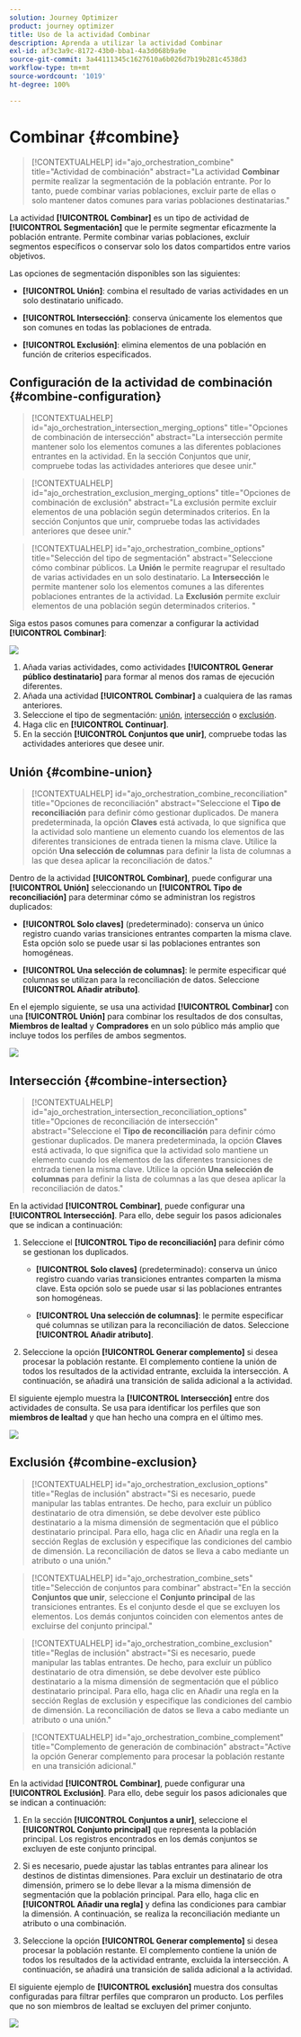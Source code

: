```yaml
---
solution: Journey Optimizer
product: journey optimizer
title: Uso de la actividad Combinar
description: Aprenda a utilizar la actividad Combinar
exl-id: af3c3a9c-8172-43b0-bba1-4a3d068b9a9e
source-git-commit: 3a44111345c1627610a6b026d7b19b281c4538d3
workflow-type: tm+mt
source-wordcount: '1019'
ht-degree: 100%

---
```



# Combinar {#combine}

>[!CONTEXTUALHELP]
>id="ajo_orchestration_combine"
>title="Actividad de combinación"
>abstract="La actividad **Combinar** permite realizar la segmentación de la población entrante. Por lo tanto, puede combinar varias poblaciones, excluir parte de ellas o solo mantener datos comunes para varias poblaciones destinatarias."

La actividad **[!UICONTROL Combinar]** es un tipo de actividad de **[!UICONTROL Segmentación]** que le permite segmentar eficazmente la población entrante. Permite combinar varias poblaciones, excluir segmentos específicos o conservar solo los datos compartidos entre varios objetivos.

Las opciones de segmentación disponibles son las siguientes:

* **[!UICONTROL Unión]**: combina el resultado de varias actividades en un solo destinatario unificado.

* **[!UICONTROL Intersección]**: conserva únicamente los elementos que son comunes en todas las poblaciones de entrada.

* **[!UICONTROL Exclusión]**: elimina elementos de una población en función de criterios especificados.

## Configuración de la actividad de combinación {#combine-configuration}

>[!CONTEXTUALHELP]
>id="ajo_orchestration_intersection_merging_options"
>title="Opciones de combinación de intersección"
>abstract="La intersección permite mantener solo los elementos comunes a las diferentes poblaciones entrantes en la actividad. En la sección Conjuntos que unir, compruebe todas las actividades anteriores que desee unir."

>[!CONTEXTUALHELP]
>id="ajo_orchestration_exclusion_merging_options"
>title="Opciones de combinación de exclusión"
>abstract="La exclusión permite excluir elementos de una población según determinados criterios. En la sección Conjuntos que unir, compruebe todas las actividades anteriores que desee unir."

>[!CONTEXTUALHELP]
>id="ajo_orchestration_combine_options"
>title="Selección del tipo de segmentación"
>abstract="Seleccione cómo combinar públicos. La **Unión** le permite reagrupar el resultado de varias actividades en un solo destinatario. La **Intersección** le permite mantener solo los elementos comunes a las diferentes poblaciones entrantes de la actividad. La **Exclusión** permite excluir elementos de una población según determinados criterios. "

Siga estos pasos comunes para comenzar a configurar la actividad **[!UICONTROL Combinar]**:

![](../assets/orchestrated-union.png)

1. Añada varias actividades, como actividades **[!UICONTROL Generar público destinatario]** para formar al menos dos ramas de ejecución diferentes.
1. Añada una actividad **[!UICONTROL Combinar]** a cualquiera de las ramas anteriores.
1. Seleccione el tipo de segmentación: [unión](#union), [intersección](#intersection) o [exclusión](#exclusion).
1. Haga clic en **[!UICONTROL Continuar]**.
1. En la sección **[!UICONTROL Conjuntos que unir]**, compruebe todas las actividades anteriores que desee unir.

## Unión {#combine-union}

>[!CONTEXTUALHELP]
>id="ajo_orchestration_combine_reconciliation"
>title="Opciones de reconciliación"
>abstract="Seleccione el **Tipo de reconciliación** para definir cómo gestionar duplicados. De manera predeterminada, la opción **Claves** está activada, lo que significa que la actividad solo mantiene un elemento cuando los elementos de las diferentes transiciones de entrada tienen la misma clave. Utilice la opción **Una selección de columnas** para definir la lista de columnas a las que desea aplicar la reconciliación de datos."

Dentro de la actividad **[!UICONTROL Combinar]**, puede configurar una **[!UICONTROL Unión]** seleccionando un **[!UICONTROL Tipo de reconciliación]** para determinar cómo se administran los registros duplicados:

* **[!UICONTROL Solo claves]** (predeterminado): conserva un único registro cuando varias transiciones entrantes comparten la misma clave. Esta opción solo se puede usar si las poblaciones entrantes son homogéneas.

* **[!UICONTROL Una selección de columnas]**: le permite especificar qué columnas se utilizan para la reconciliación de datos. Seleccione **[!UICONTROL Añadir atributo]**.

En el ejemplo siguiente, se usa una actividad **[!UICONTROL Combinar]** con una **[!UICONTROL Unión]** para combinar los resultados de dos consultas, **Miembros de lealtad** y **Compradores** en un solo público más amplio que incluye todos los perfiles de ambos segmentos.

![](../assets/orchestrated-union-example.png)

## Intersección {#combine-intersection}

>[!CONTEXTUALHELP]
>id="ajo_orchestration_intersection_reconciliation_options"
>title="Opciones de reconciliación de intersección"
>abstract="Seleccione el **Tipo de reconciliación** para definir cómo gestionar duplicados. De manera predeterminada, la opción **Claves** está activada, lo que significa que la actividad solo mantiene un elemento cuando los elementos de las diferentes transiciones de entrada tienen la misma clave. Utilice la opción **Una selección de columnas** para definir la lista de columnas a las que desea aplicar la reconciliación de datos."

En la actividad **[!UICONTROL Combinar]**, puede configurar una **[!UICONTROL Intersección]**. Para ello, debe seguir los pasos adicionales que se indican a continuación:

1. Seleccione el **[!UICONTROL Tipo de reconciliación]** para definir cómo se gestionan los duplicados.

   * **[!UICONTROL Solo claves]** (predeterminado): conserva un único registro cuando varias transiciones entrantes comparten la misma clave. Esta opción solo se puede usar si las poblaciones entrantes son homogéneas.

   * **[!UICONTROL Una selección de columnas]**: le permite especificar qué columnas se utilizan para la reconciliación de datos. Seleccione **[!UICONTROL Añadir atributo]**.

1. Seleccione la opción **[!UICONTROL Generar complemento]** si desea procesar la población restante. El complemento contiene la unión de todos los resultados de la actividad entrante, excluida la intersección. A continuación, se añadirá una transición de salida adicional a la actividad.

El siguiente ejemplo muestra la **[!UICONTROL Intersección]** entre dos actividades de consulta. Se usa para identificar los perfiles que son **miembros de lealtad** y que han hecho una compra en el último mes.

![](../assets/orchestrated-intersection-example.png)


## Exclusión {#combine-exclusion}

>[!CONTEXTUALHELP]
>id="ajo_orchestration_exclusion_options"
>title="Reglas de inclusión"
>abstract="Si es necesario, puede manipular las tablas entrantes. De hecho, para excluir un público destinatario de otra dimensión, se debe devolver este público destinatario a la misma dimensión de segmentación que el público destinatario principal. Para ello, haga clic en Añadir una regla en la sección Reglas de exclusión y especifique las condiciones del cambio de dimensión. La reconciliación de datos se lleva a cabo mediante un atributo o una unión."

>[!CONTEXTUALHELP]
>id="ajo_orchestration_combine_sets"
>title="Selección de conjuntos para combinar"
>abstract="En la sección **Conjuntos que unir**, seleccione el **Conjunto principal** de las transiciones entrantes. Es el conjunto desde el que se excluyen los elementos. Los demás conjuntos coinciden con elementos antes de excluirse del conjunto principal."

>[!CONTEXTUALHELP]
>id="ajo_orchestration_combine_exclusion"
>title="Reglas de inclusión"
>abstract="Si es necesario, puede manipular las tablas entrantes. De hecho, para excluir un público destinatario de otra dimensión, se debe devolver este público destinatario a la misma dimensión de segmentación que el público destinatario principal. Para ello, haga clic en Añadir una regla en la sección Reglas de exclusión y especifique las condiciones del cambio de dimensión. La reconciliación de datos se lleva a cabo mediante un atributo o una unión."

>[!CONTEXTUALHELP]
>id="ajo_orchestration_combine_complement"
>title="Complemento de generación de combinación"
>abstract="Active la opción Generar complemento para procesar la población restante en una transición adicional."

En la actividad **[!UICONTROL Combinar]**, puede configurar una **[!UICONTROL Exclusión]**. Para ello, debe seguir los pasos adicionales que se indican a continuación:

1. En la sección **[!UICONTROL Conjuntos a unir]**, seleccione el **[!UICONTROL Conjunto principal]** que representa la población principal. Los registros encontrados en los demás conjuntos se excluyen de este conjunto principal.

1. Si es necesario, puede ajustar las tablas entrantes para alinear los destinos de distintas dimensiones. Para excluir un destinatario de otra dimensión, primero se lo debe llevar a la misma dimensión de segmentación que la población principal. Para ello, haga clic en **[!UICONTROL Añadir una regla]** y defina las condiciones para cambiar la dimensión. A continuación, se realiza la reconciliación mediante un atributo o una combinación.

1. Seleccione la opción **[!UICONTROL Generar complemento]** si desea procesar la población restante. El complemento contiene la unión de todos los resultados de la actividad entrante, excluida la intersección. A continuación, se añadirá una transición de salida adicional a la actividad.

El siguiente ejemplo de **[!UICONTROL exclusión]** muestra dos consultas configuradas para filtrar perfiles que compraron un producto. Los perfiles que no son miembros de lealtad se excluyen del primer conjunto.

![](../assets/orchestrated-exclusion-example.png)


